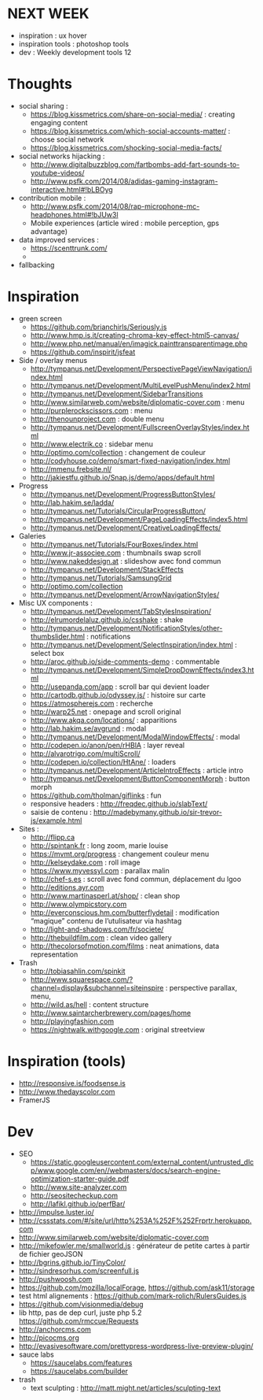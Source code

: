 NEXT WEEK
=========
- inspiration : ux hover
- inspiration tools : photoshop tools
- dev : Weekly development tools 12

Thoughts
========
- social sharing :
    - https://blog.kissmetrics.com/share-on-social-media/ : creating engaging content
    - https://blog.kissmetrics.com/which-social-accounts-matter/ : choose social network
    - https://blog.kissmetrics.com/shocking-social-media-facts/
- social networks hijacking : 
    - http://www.digitalbuzzblog.com/fartbombs-add-fart-sounds-to-youtube-videos/
    - http://www.psfk.com/2014/08/adidas-gaming-instagram-interactive.html#!bLBOyg
- contribution mobile : 
    - http://www.psfk.com/2014/08/rap-microphone-mc-headphones.html#!bJUw3l
    - Mobile experiences (article wired : mobile perception, gps advantage)
- data improved services :
    - https://scenttrunk.com/
    - 
- fallbacking

Inspiration
===========
- green screen
    - https://github.com/brianchirls/Seriously.js
    - http://www.hmp.is.it/creating-chroma-key-effect-html5-canvas/
    - http://www.php.net/manual/en/imagick.painttransparentimage.php
    - https://github.com/inspirit/jsfeat
- Side / overlay menus
    - http://tympanus.net/Development/PerspectivePageViewNavigation/index.html
    - http://tympanus.net/Development/MultiLevelPushMenu/index2.html
    - http://tympanus.net/Development/SidebarTransitions
    - http://www.similarweb.com/website/diplomatic-cover.com : menu
    - http://purplerockscissors.com : menu
    - http://thenounproject.com : double menu
    - http://tympanus.net/Development/FullscreenOverlayStyles/index.html
    - http://www.electrik.co : sidebar menu
    - http://optimo.com/collection : changement de couleur
    - http://codyhouse.co/demo/smart-fixed-navigation/index.html
    - http://mmenu.frebsite.nl/
    - http://jakiestfu.github.io/Snap.js/demo/apps/default.html
- Progress
    - http://tympanus.net/Development/ProgressButtonStyles/
    - http://lab.hakim.se/ladda/
    - http://tympanus.net/Tutorials/CircularProgressButton/
    - http://tympanus.net/Development/PageLoadingEffects/index5.html
    - http://tympanus.net/Development/CreativeLoadingEffects/
- Galeries
    - http://tympanus.net/Tutorials/FourBoxes/index.html
    - http://www.jr-associee.com : thumbnails swap scroll
    - http://www.nakeddesign.at : slideshow avec fond commun
    - http://tympanus.net/Development/StackEffects
    - http://tympanus.net/Tutorials/SamsungGrid
    - http://optimo.com/collection
    - http://tympanus.net/Development/ArrowNavigationStyles/
- Misc UX components :
    - http://tympanus.net/Development/TabStylesInspiration/
    - http://elrumordelaluz.github.io/csshake : shake
    - http://tympanus.net/Development/NotificationStyles/other-thumbslider.html : notifications
    - http://tympanus.net/Development/SelectInspiration/index.html : select box
    - http://aroc.github.io/side-comments-demo : commentable
    - http://tympanus.net/Development/SimpleDropDownEffects/index3.html
    - http://usepanda.com/app : scroll bar qui devient loader
    - http://cartodb.github.io/odyssey.js/ : histoire sur carte
    - https://atmospherejs.com : recherche
    - http://warp25.net : onepage and scroll original
    - http://www.akqa.com/locations/ : apparitions
    - http://lab.hakim.se/avgrund : modal
    - http://tympanus.net/Development/ModalWindowEffects/ : modal
    - http://codepen.io/anon/pen/rHBlA : layer reveal
    - http://alvarotrigo.com/multiScroll/
    - http://codepen.io/collection/HtAne/ : loaders
    - http://tympanus.net/Development/ArticleIntroEffects : article intro
    - http://tympanus.net/Development/ButtonComponentMorph : button morph
    - https://github.com/tholman/giflinks : fun
    - responsive headers : http://freqdec.github.io/slabText/
    - saisie de contenu : http://madebymany.github.io/sir-trevor-js/example.html
- Sites : 
    - http://flipp.ca
    - http://spintank.fr : long zoom, marie louise
    - https://mvmt.org/progress : changement couleur menu
    - http://kelseydake.com : roll image
    - https://www.myvessyl.com : parallax malin
    - http://chef-s.es : scroll avec fond commun, déplacement du lgoo
    - http://editions.ayr.com
    - http://www.martinasperl.at/shop/ : clean shop 
    - http://www.olympicstory.com
    - http://everconscious.hm.com/butterflydetail : modification “magique” contenu de l’utulisateur via hashtag
    - http://light-and-shadows.com/fr/societe/
    - http://thebuildfilm.com : clean video gallery
    - http://thecolorsofmotion.com/films : neat animations, data representation
- Trash
    - http://tobiasahlin.com/spinkit
    - http://www.squarespace.com/?channel=display&subchannel=siteinspire : perspective parallax, menu, 
    - http://wild.as/hell : content structure
    - http://www.saintarcherbrewery.com/pages/home
    - http://playingfashion.com
    - https://nightwalk.withgoogle.com : original streetview

Inspiration (tools)
===================
- http://responsive.is/foodsense.is
- http://www.thedayscolor.com
- FramerJS

Dev
===
- SEO 
    - https://static.googleusercontent.com/external_content/untrusted_dlcp/www.google.com/en//webmasters/docs/search-engine-optimization-starter-guide.pdf
    - http://www.site-analyzer.com
    - http://seositecheckup.com
    - http://lafikl.github.io/perfBar/
- http://impulse.luster.io/
- http://cssstats.com/#/site/url/http%253A%252F%252Frprtr.herokuapp.com
- http://www.similarweb.com/website/diplomatic-cover.com
- http://mikefowler.me/smallworld.js : générateur de petite cartes à partir de fichier geoJSON
- http://bgrins.github.io/TinyColor/
- http://sindresorhus.com/screenfull.js
- http://pushwoosh.com
- https://github.com/mozilla/localForage, https://github.com/ask11/storage
- test html alignements : https://github.com/mark-rolich/RulersGuides.js
- https://github.com/visionmedia/debug
- lib http, pas de dep curl, juste php 5.2 https://github.com/rmccue/Requests
- http://anchorcms.com
- http://picocms.org
- http://evasivesoftware.com/prettypress-wordpress-live-preview-plugin/
- sauce labs
    - https://saucelabs.com/features
    - https://saucelabs.com/builder
- trash
    - text sculpting : http://matt.might.net/articles/sculpting-text